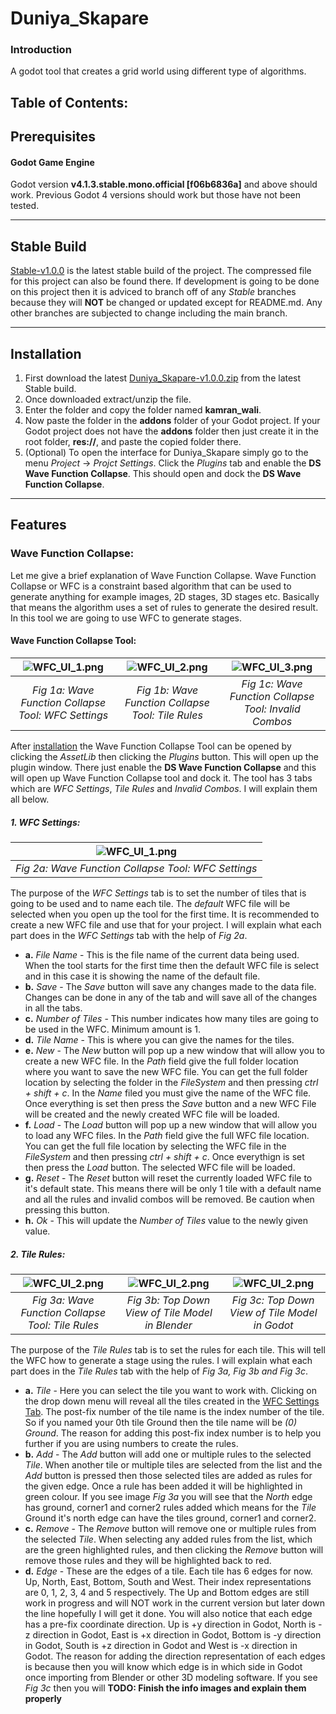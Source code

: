 # Duniya_Skapare

### Introduction
A godot tool that creates a grid world using different type of algorithms.

## Table of Contents:

## Prerequisites
#### Godot Game Engine
Godot version **v4.1.3.stable.mono.official [f06b6836a]** and above should work. Previous Godot 4 versions should work but those have not been tested.
***
## Stable Build
[Stable-v1.0.0](https://github.com/deadlykam/Duniya_Skapare/tree/Stable-v1.0.0) is the latest stable build of the project. The compressed file for this project can also be found there. If development is going to be done on this project then it is adviced to branch off of any _Stable_ branches because they will **NOT** be changed or updated except for README.md. Any other branches are subjected to change including the main branch.
***
## Installation
1. First download the latest [Duniya_Skapare-v1.0.0.zip](https://github.com/deadlykam/Duniya_Skapare/releases/tag/v1.0.0) from the latest Stable build.
2. Once downloaded extract/unzip the file.
3. Enter the folder and copy the folder named **kamran_wali**.
4. Now paste the folder in the **addons** folder of your Godot project. If your Godot project does not have the **addons** folder then just create it in the root folder, **res://**, and paste the copied folder there.
5. (Optional) To open the interface for Duniya_Skapare simply go to the menu _Project_ -> _Projct Settings_. Click the _Plugins_ tab and enable the **DS Wave Function Collapse**. This should open and dock the **DS Wave Function Collapse**.
***
## Features
### Wave Function Collapse:
Let me give a brief explanation of Wave Function Collapse. Wave Function Collapse or WFC is a constraint based algorithm that can be used to generate anything for example images, 2D stages, 3D stages etc. Basically that means the algorithm uses a set of rules to generate the desired result. In this tool we are going to use WFC to generate stages.
#### Wave Function Collapse Tool:
| ![WFC_UI_1.png](https://imgur.com/fkUBzdn.png) | ![WFC_UI_2.png](https://imgur.com/ybsQrBB.png) | ![WFC_UI_3.png](https://imgur.com/z9fg8P7.png) |
|:--:|:--:|:--:| 
| *Fig 1a: Wave Function Collapse Tool: WFC Settings* | *Fig 1b: Wave Function Collapse Tool: Tile Rules* | *Fig 1c: Wave Function Collapse Tool: Invalid Combos* |

After [installation](#installation) the Wave Function Collapse Tool can be opened by clicking the _AssetLib_ then clicking the _Plugins_ button. This will open up the plugin window. There just enable the **DS Wave Function Collapse** and this will open up Wave Function Collapse tool and dock it. The tool has 3 tabs which are _WFC Settings_, _Tile Rules_ and _Invalid Combos_. I will explain them all below.
##### 1. WFC Settings:
| ![WFC_UI_1.png](https://imgur.com/G8Z0SmK.png) | 
|:--:| 
| *Fig 2a: Wave Function Collapse Tool: WFC Settings* |

The purpose of the _WFC Settings_ tab is to set the number of tiles that is going to be used and to name each tile. The _default_ WFC file will be selected when you open up the tool for the first time. It is recommended to create a new WFC file and use that for your project. I will explain what each part does in the _WFC Settings_ tab with the help of _Fig 2a_.

- **a.** _File Name_ - This is the file name of the current data being used. When the tool starts for the first time then the default WFC file is select and in this case it is showing the name of the default file.
- **b.** _Save_ - The _Save_ button will save any changes made to the data file. Changes can be done in any of the tab and will save all of the changes in all the tabs.
- **c.** _Number of Tiles_ - This number indicates how many tiles are going to be used in the WFC. Minimum amount is 1.
- **d.** _Tile Name_ - This is where you can give the names for the tiles.
- **e.** _New_ - The _New_ button will pop up a new window that will allow you to create a new WFC file. In the _Path_ field give the full folder location where you want to save the new WFC file. You can get the full folder location by selecting the folder in the _FileSystem_ and then pressing _ctrl + shift + c_. In the _Name_ filed you must give the name of the WFC file. Once everything is set then press the _Save_ button and a new WFC File will be created and the newly created WFC file will be loaded.
- **f.** _Load_ - The _Load_ button will pop up a new window that will allow you to load any WFC files. In the _Path_ field give the full WFC file location. You can get the full file location by selecting the WFC file in the _FileSystem_ and then pressing _ctrl + shift + c_. Once everythign is set then press the _Load_ button. The selected WFC file will be loaded.
- **g.** _Reset_ - The _Reset_ button will reset the currently loaded WFC file to it's default state. This means there will be only 1 tile with a default name and all the rules and invalid combos will be removed. Be caution when pressing this button.
- **h.** _Ok_ - This will update the _Number of Tiles_ value to the newly given value.
##### 2. Tile Rules:
| ![WFC_UI_2.png](https://imgur.com/crgM5DG.png) | ![WFC_UI_2.png](https://imgur.com/B5ugEOj.png) | ![WFC_UI_2.png](https://imgur.com/v5Crzro.png) |
|:--:|:--:|:--:|
| *Fig 3a: Wave Function Collapse Tool: Tile Rules* | *Fig 3b: Top Down View of Tile Model in Blender* | *Fig 3c: Top Down View of Tile Model in Godot* |

The purpose of the _Tile Rules_ tab is to set the rules for each tile. This will tell the WFC how to generate a stage using the rules. I will explain what each part does in the _Tile Rules_ tab with the help of _Fig 3a, Fig 3b and Fig 3c_.

- **a.** _Tile_ - Here you can select the tile you want to work with. Clicking on the drop down menu will reveal all the tiles created in the [WFC Settings Tab](#1-wfc-settings). The post-fix number of the tile name is the index number of the tile. So if you named your 0th tile Ground then the tile name will be _(0) Ground_. The reason for adding this post-fix index number is to help you further if you are using numbers to create the rules.
- **b.** _Add_ - The _Add_ button will add one or multiple rules to the selected _Tile_. When another tile or multiple tiles are selected from the list and the _Add_ button is pressed then those selected tiles are added as rules for the given edge. Once a rule has been added it will be highlighted in green colour. If you see image _Fig 3a_ you will see that the _North_ edge has ground, corner1 and corner2 rules added which means for the _Tile_ Ground it's north edge can have the tiles ground, corner1 and corner2.
- **c.** _Remove_ - The _Remove_ button will remove one or multiple rules from the selected _Tile_. When selecting any added rules from the list, which are the green highlighted rules, and then clicking the _Remove_ button will remove those rules and they will be highlighted back to red.
- **d.** _Edge_ - These are the edges of a tile. Each tile has 6 edges for now. Up, North, East, Bottom, South and West. Their index representations are 0, 1, 2, 3, 4 and 5 respectively. The Up and Bottom edges are still work in progress and will NOT work in the current version but later down the line hopefully I will get it done. You will also notice that each edge has a pre-fix coordinate direction. Up is +y direction in Godot, North is -z direction in Godot, East is +x direction in Godot, Bottom is -y direction in Godot, South is +z direction in Godot and West is -x direction in Godot. The reason for adding the direction representation of each edges is because then you will know which edge is in which side in Godot once importing from Blender or other 3D modeling software. If you see _Fig 3c_ then you will **TODO: Finish the info images and explain them properly**
